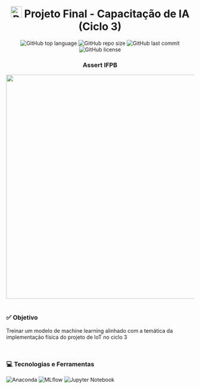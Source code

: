 <h1 align="center"><img src="https://raw.githubusercontent.com/Tarikul-Islam-Anik/Animated-Fluent-Emojis/master/Emojis/Smilies/Robot.png" alt="Robot" width="30" height="30" /> Projeto Final - Capacitação de IA (Ciclo 3) </h1>
<p align="center">
  <img alt="GitHub top language" src="https://img.shields.io/github/languages/top/filipe-rds/Projeto-Capacitacao-IA-Ciclo-3?color=green">
  <img alt="GitHub repo size" src="https://img.shields.io/github/repo-size/filipe-rds/Projeto-Capacitacao-IA-Ciclo-3?color=green">
  <img alt="GitHub last commit" src="https://img.shields.io/github/last-commit/filipe-rds/Projeto-Capacitacao-IA-Ciclo-3?color=green">
  <img alt="GitHub license" src="https://img.shields.io/github/license/filipe-rds/Projeto-Capacitacao-IA-Ciclo-3?color=green">
</p>
<div align="center">
  <h3 align="center"> Assert IFPB </h3>
  <img src="https://d1fdloi71mui9q.cloudfront.net/3tNJc9kYQVKTSNDhqS77_koclYt8UJf3834g9" height="600" width="600"><br>
</div>
<div style="display: inline_block"  ><br>
    <h3>✅ Objetivo</h3>
    <p>Treinar um modelo de machine learning alinhado com a temática da implementação física do projeto de IoT no ciclo 3</p>
</div>
<div style="display: inline_block" ><br>
    <h3>💻 Tecnologias e Ferramentas </h3>
    <img alt="Anaconda" src="https://img.shields.io/badge/anaconda-000000?style=for-the-badge&logo=anaconda&logoColor=white">
    <img alt="MLflow" src="https://img.shields.io/badge/mlflow-000000?style=for-the-badge&logo=mlflow&logoColor=white">
    <img alt="Jupyter Notebook" src="https://img.shields.io/badge/Jupyter Notebook-000000?style=for-the-badge&logo=jupyter&logoColor=white">
</div>